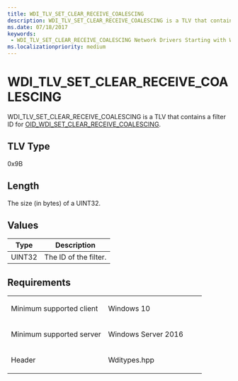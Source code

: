 ```yaml
---
title: WDI_TLV_SET_CLEAR_RECEIVE_COALESCING
description: WDI_TLV_SET_CLEAR_RECEIVE_COALESCING is a TLV that contains a filter ID for OID_WDI_SET_CLEAR_RECEIVE_COALESCING.
ms.date: 07/18/2017
keywords:
 - WDI_TLV_SET_CLEAR_RECEIVE_COALESCING Network Drivers Starting with Windows Vista
ms.localizationpriority: medium
---
```


# WDI\_TLV\_SET\_CLEAR\_RECEIVE\_COALESCING


WDI\_TLV\_SET\_CLEAR\_RECEIVE\_COALESCING is a TLV that contains a filter ID for [OID\_WDI\_SET\_CLEAR\_RECEIVE\_COALESCING](./oid-wdi-set-clear-receive-coalescing.md).

## TLV Type


0x9B

## Length


The size (in bytes) of a UINT32.

## Values


| Type   | Description           |
|--------|-----------------------|
| UINT32 | The ID of the filter. |

 

Requirements
------------

<table>
<colgroup>
<col width="50%" />
<col width="50%" />
</colgroup>
<tbody>
<tr class="odd">
<td><p>Minimum supported client</p></td>
<td><p>Windows 10</p></td>
</tr>
<tr class="even">
<td><p>Minimum supported server</p></td>
<td><p>Windows Server 2016</p></td>
</tr>
<tr class="odd">
<td><p>Header</p></td>
<td>Wditypes.hpp</td>
</tr>
</tbody>
</table>

 

